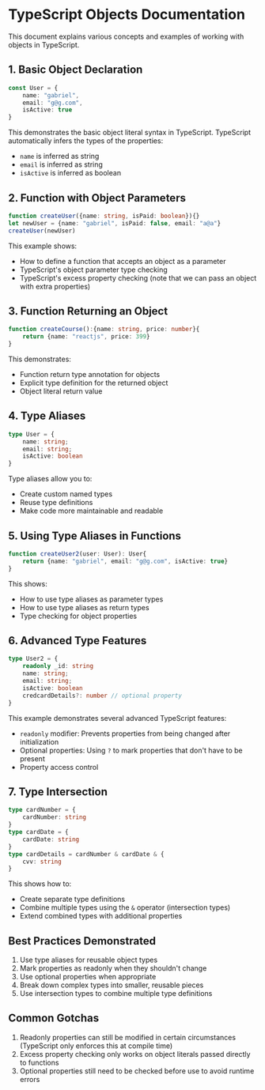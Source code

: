 # TypeScript Objects Documentation

This document explains various concepts and examples of working with objects in TypeScript.

## 1. Basic Object Declaration
```typescript
const User = {
    name: "gabriel",
    email: "g@g.com",
    isActive: true
}
```
This demonstrates the basic object literal syntax in TypeScript. TypeScript automatically infers the types of the properties:
- `name` is inferred as string
- `email` is inferred as string
- `isActive` is inferred as boolean

## 2. Function with Object Parameters
```typescript
function createUser({name: string, isPaid: boolean}){}
let newUser = {name: "gabriel", isPaid: false, email: "a@a"}
createUser(newUser)
```
This example shows:
- How to define a function that accepts an object as a parameter
- TypeScript's object parameter type checking
- TypeScript's excess property checking (note that we can pass an object with extra properties)

## 3. Function Returning an Object
```typescript
function createCourse():{name: string, price: number}{
    return {name: "reactjs", price: 399}
}
```
This demonstrates:
- Function return type annotation for objects
- Explicit type definition for the returned object
- Object literal return value

## 4. Type Aliases
```typescript
type User = {
    name: string;
    email: string;
    isActive: boolean
}
```
Type aliases allow you to:
- Create custom named types
- Reuse type definitions
- Make code more maintainable and readable

## 5. Using Type Aliases in Functions
```typescript
function createUser2(user: User): User{
    return {name: "gabriel", email: "g@g.com", isActive: true}
}
```
This shows:
- How to use type aliases as parameter types
- How to use type aliases as return types
- Type checking for object properties

## 6. Advanced Type Features
```typescript
type User2 = {
    readonly _id: string
    name: string;
    email: string;
    isActive: boolean
    credcardDetails?: number // optional property
}
```
This example demonstrates several advanced TypeScript features:
- `readonly` modifier: Prevents properties from being changed after initialization
- Optional properties: Using `?` to mark properties that don't have to be present
- Property access control

## 7. Type Intersection
```typescript
type cardNumber = {
    cardNumber: string
}
type cardDate = {
    cardDate: string
}
type cardDetails = cardNumber & cardDate & {
    cvv: string
}
```
This shows how to:
- Create separate type definitions
- Combine multiple types using the `&` operator (intersection types)
- Extend combined types with additional properties

## Best Practices Demonstrated
1. Use type aliases for reusable object types
2. Mark properties as readonly when they shouldn't change
3. Use optional properties when appropriate
4. Break down complex types into smaller, reusable pieces
5. Use intersection types to combine multiple type definitions

## Common Gotchas
1. Readonly properties can still be modified in certain circumstances (TypeScript only enforces this at compile time)
2. Excess property checking only works on object literals passed directly to functions
3. Optional properties still need to be checked before use to avoid runtime errors
